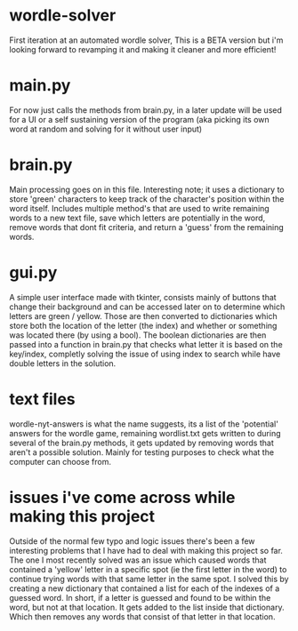 # wordle-solver
First iteration at an automated wordle solver, This is a BETA version but i'm looking forward to revamping it and making it cleaner and more efficient!

# main.py
For now just calls the methods from brain.py, in a later update will be used for a UI or a self sustaining version of the program (aka picking its own word at random and solving for it without user input) 

# brain.py
Main processing goes on in this file. Interesting note; it uses a dictionary to store 'green' characters to keep track of the character's position within the word itself. Includes multiple method's that are used to write remaining words to a new text file, save which letters are potentially in the word, remove words that dont fit criteria, and return a 'guess' from the remaining words.

# gui.py
A simple user interface made with tkinter, consists mainly of buttons that change their background and can be accessed later on to determine which letters are green / yellow. Those are then converted to dictionaries which store both the location of the letter (the index) and whether or something was located there (by using a bool). The boolean dictionaries are then passed into a function in brain.py that checks what letter it is based on the key/index, completly solving the issue of using index to search while have double letters in the solution.

# text files
wordle-nyt-answers is what the name suggests, its a list of the 'potential' answers for the wordle game, remaining wordlist.txt gets written to during several of the brain.py methods, it gets updated by removing words that aren't a possible solution. Mainly for testing purposes to check what the computer can choose from. 

# issues i've come across while making this project
Outside of the normal few typo and logic issues there's been a few interesting problems that I have had to deal with making this project so far. The one I most recently solved was an issue which caused words that contained a 'yellow' letter in a specific spot (ie the first letter in the word) to continue trying words with that same letter in the same spot. I solved this by creating a new dictionary that contained a list for each of the indexes of a guessed word. In short, if a letter is guessed and found to be within the word, but not at that location. It gets added to the list inside that dictionary. Which then removes any words that consist of that letter in that location.
